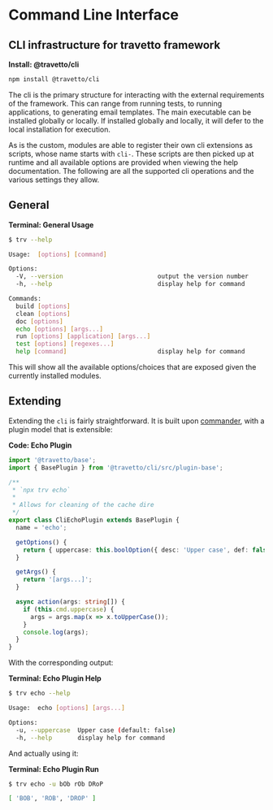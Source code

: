 <!-- This file was generated by @travetto/doc and should not be modified directly -->
<!-- Please modify https://github.com/travetto/travetto/tree/main/module/cli/doc.ts and execute "npx trv doc" to rebuild -->
# Command Line Interface
## CLI infrastructure for travetto framework

**Install: @travetto/cli**
```bash
npm install @travetto/cli
```

The cli is the primary structure for interacting with the external requirements of the framework.  This can range from running tests, to running applications, to generating email templates. The main executable can be installed globally or locally.  If installed globally and locally, it will defer to the local installation for execution.

As is the custom, modules are able to register their own cli extensions as scripts, whose name starts with `cli-`.  These scripts are then picked up at runtime and all available options are provided when viewing the help documentation.  The following are all the supported cli operations and the various settings they allow.

## General

**Terminal: General Usage**
```bash
$ trv --help

Usage:  [options] [command]

Options:
  -V, --version                          output the version number
  -h, --help                             display help for command

Commands:
  build [options]
  clean [options]
  doc [options]
  echo [options] [args...]
  run [options] [application] [args...]
  test [options] [regexes...]
  help [command]                         display help for command
```

This will show all the available options/choices that are exposed given the currently installed modules.

## Extending

Extending the `cli` is fairly straightforward.  It is built upon [commander](https://www.npmjs.com/package/commander), with a plugin model that is extensible:

**Code: Echo Plugin**
```typescript
import '@travetto/base';
import { BasePlugin } from '@travetto/cli/src/plugin-base';

/**
 * `npx trv echo`
 *
 * Allows for cleaning of the cache dire
 */
export class CliEchoPlugin extends BasePlugin {
  name = 'echo';

  getOptions() {
    return { uppercase: this.boolOption({ desc: 'Upper case', def: false }) };
  }

  getArgs() {
    return '[args...]';
  }

  async action(args: string[]) {
    if (this.cmd.uppercase) {
      args = args.map(x => x.toUpperCase());
    }
    console.log(args);
  }
}
```

With the corresponding output:

**Terminal: Echo Plugin Help**
```bash
$ trv echo --help

Usage:  echo [options] [args...]

Options:
  -u, --uppercase  Upper case (default: false)
  -h, --help       display help for command
```

And actually using it:

**Terminal: Echo Plugin Run**
```bash
$ trv echo -u bOb rOb DRoP

[ 'BOB', 'ROB', 'DROP' ]
```
